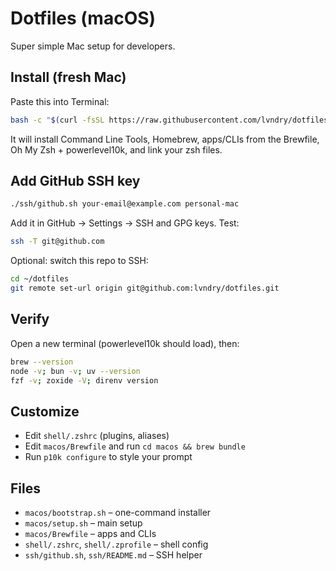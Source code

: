 # Dotfiles (macOS)

Super simple Mac setup for developers.

## Install (fresh Mac)
Paste this into Terminal:

```bash
bash -c "$(curl -fsSL https://raw.githubusercontent.com/lvndry/dotfiles/master/macos/bootstrap.sh)"
```

It will install Command Line Tools, Homebrew, apps/CLIs from the Brewfile, Oh My Zsh + powerlevel10k, and link your zsh files.

## Add GitHub SSH key
```bash
./ssh/github.sh your-email@example.com personal-mac
```
Add it in GitHub → Settings → SSH and GPG keys. Test:
```bash
ssh -T git@github.com
```
Optional: switch this repo to SSH:
```bash
cd ~/dotfiles
git remote set-url origin git@github.com:lvndry/dotfiles.git
```

## Verify
Open a new terminal (powerlevel10k should load), then:
```bash
brew --version
node -v; bun -v; uv --version
fzf -v; zoxide -V; direnv version
```

## Customize
- Edit `shell/.zshrc` (plugins, aliases)
- Edit `macos/Brewfile` and run `cd macos && brew bundle`
- Run `p10k configure` to style your prompt

## Files
- `macos/bootstrap.sh` – one-command installer
- `macos/setup.sh` – main setup
- `macos/Brewfile` – apps and CLIs
- `shell/.zshrc`, `shell/.zprofile` – shell config
- `ssh/github.sh`, `ssh/README.md` – SSH helper


